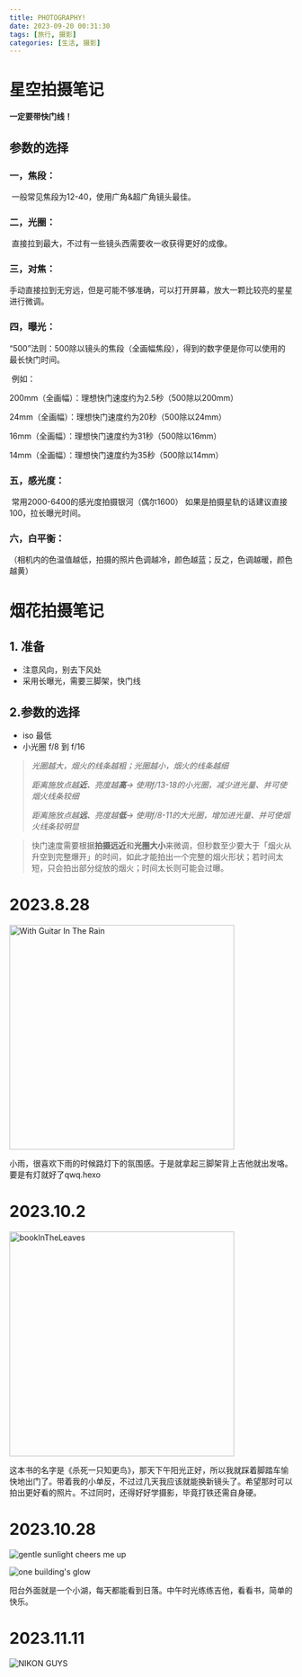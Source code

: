 ```yaml
---
title: PHOTOGRAPHY!
date: 2023-09-20 00:31:30
tags: [旅行, 摄影]
categories: [生活, 摄影]
---
```






# 星空拍摄笔记

**一定要带快门线！**

## 参数的选择

### 一，焦段：

​	一般常见焦段为12-40，使用广角&超广角镜头最佳。

### 二，光圈：

​	直接拉到最大，不过有一些镜头西需要收一收获得更好的成像。

### 三，对焦：

​	手动直接拉到无穷远，但是可能不够准确，可以打开屏幕，放大一颗比较亮的星星进行微调。

### 四，曝光：

​	“500”法则：500除以镜头的焦段（全画幅焦段），得到的数字便是你可以使用的最长快门时间。

​	例如：

200mm（全画幅）：理想快门速度约为2.5秒（500除以200mm）

24mm（全画幅）：理想快门速度约为20秒（500除以24mm）

16mm（全画幅）：理想快门速度约为31秒（500除以16mm）

14mm（全画幅）：理想快门速度约为35秒（500除以14mm）

### 五，感光度：

​	常用2000-6400的感光度拍摄银河（偶尔1600）
​	如果是拍摄星轨的话建议直接100，拉长曝光时间。

### 六，白平衡：

（相机内的色温值越低，拍摄的照片色调越冷，颜色越蓝；反之，色调越暖，颜色越黄）

# 烟花拍摄笔记

## 1. 准备

* 注意风向，别去下风处
* 采用长曝光，需要三脚架，快门线

## 2.参数的选择

* iso 最低
* 小光圈 f/8 到 f/16

> *光圈越大，烟火的线条越粗；光圈越小，烟火的线条越细*
>
> *距离施放点越**近**、亮度越**高**→ 使用f/13-18的小光圈，减少进光量、并可使烟火线条较细*
>
> *距离施放点越**远**、亮度越**低**→ 使用f/8-11的大光圈，增加进光量、并可使烟火线条较明显*

> 快门速度需要根据**拍摄远近**和**光圈大小**来微调，但秒数至少要大于「烟火从升空到完整爆开」的时间，如此才能拍出一个完整的烟火形状；若时间太短，只会拍出部分绽放的烟火；时间太长则可能会过曝。



# 2023.8.28

<img src=" /images/2023828.jpg" width="400" height="400" alt="With Guitar In The Rain">

​	小雨，很喜欢下雨的时候路灯下的氛围感。于是就拿起三脚架背上吉他就出发咯。要是有灯就好了qwq.hexo

# 2023.10.2

<img src="../images/bookintheleaves.jpg" width="400" height="400" alt="bookInTheLeaves"/><br/>

​	这本书的名字是《杀死一只知更鸟》，那天下午阳光正好，所以我就踩着脚踏车愉快地出门了。带着我的小单反，不过过几天我应该就能换新镜头了。希望那时可以拍出更好看的照片。不过同时，还得好好学摄影，毕竟打铁还需自身硬。

# 2023.10.28

![gentle sunlight cheers me up](../images/202310281.jpg)

![one building's glow](../images/202310282.jpg)

​	阳台外面就是一个小湖，每天都能看到日落。中午时光练练吉他，看看书，简单的快乐。

# 2023.11.11

<img src=" ../images/202311111.jpg"  alt="NIKON GUYS">
